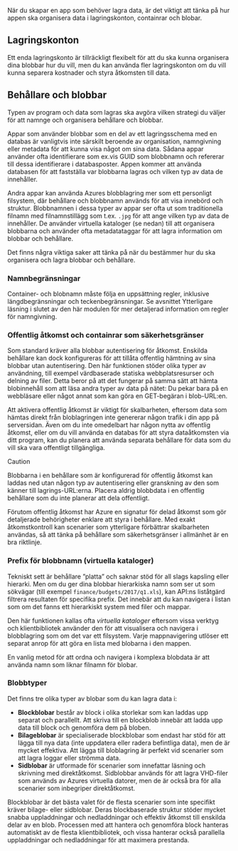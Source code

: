 När du skapar en app som behöver lagra data, är det viktigt att tänka på hur appen ska organisera data i lagringskonton, containrar och blobar.

## <a name="storage-accounts"></a>Lagringskonton

Ett enda lagringskonto är tillräckligt flexibelt för att du ska kunna organisera dina blobbar hur du vill, men du kan använda fler lagringskonton om du vill kunna separera kostnader och styra åtkomsten till data.

## <a name="containers-and-blobs"></a>Behållare och blobbar

Typen av program och data som lagras ska avgöra vilken strategi du väljer för att namnge och organisera behållare och blobbar.

Appar som använder blobbar som en del av ett lagringsschema med en databas är vanligtvis inte särskilt beroende av organisation, namngivning eller metadata för att kunna visa något om sina data. Sådana appar använder ofta identifierare som ex.vis GUID som blobbnamn och refererar till dessa identifierare i databasposter. Appen kommer att använda databasen för att fastställa var blobbarna lagras och vilken typ av data de innehåller.

Andra appar kan använda Azures blobblagring mer som ett personligt filsystem, där behållare och blobbnamn används för att visa innebörd och struktur. Blobbnamnen i dessa typer av appar ser ofta ut som traditionella filnamn med filnamnstillägg som t.ex. `.jpg` för att ange vilken typ av data de innehåller. De använder virtuella kataloger (se nedan) till att organisera blobbarna och använder ofta metadatataggar för att lagra information om blobbar och behållare.

Det finns några viktiga saker att tänka på när du bestämmer hur du ska organisera och lagra blobbar och behållare.

### <a name="naming-limitations"></a>Namnbegränsningar

Container- och blobnamn måste följa en uppsättning regler, inklusive längdbegränsningar och teckenbegränsningar. Se avsnittet Ytterligare läsning i slutet av den här modulen för mer detaljerad information om regler för namngivning.

### <a name="public-access-and-containers-as-security-boundaries"></a>Offentlig åtkomst och containrar som säkerhetsgränser

Som standard kräver alla blobbar autentisering för åtkomst. Enskilda behållare kan dock konfigureras för att tillåta offentlig hämtning av sina blobbar utan autentisering. Den här funktionen stöder olika typer av användning, till exempel värdbaserade statiska webbplatsresurser och delning av filer. Detta beror på att det fungerar på samma sätt att hämta blobinnehåll som att läsa andra typer av data på nätet: Du pekar bara på en webbläsare eller något annat som kan göra en GET-begäran i blob-URL:en.

Att aktivera offentlig åtkomst är viktigt för skalbarheten, eftersom data som hämtas direkt från bloblagringen inte genererar någon trafik i din app på serversidan. Även om du inte omedelbart har någon nytta av offentlig åtkomst, eller om du vill använda en databas för att styra dataåtkomsten via ditt program, kan du planera att använda separata behållare för data som du vill ska vara offentligt tillgängliga.

> [!CAUTION]
> Blobbarna i en behållare som är konfigurerad för offentlig åtkomst kan laddas ned utan någon typ av autentisering eller granskning av den som känner till lagrings-URL:erna. Placera aldrig blobbdata i en offentlig behållare som du inte planerar att dela offentligt.

Förutom offentlig åtkomst har Azure en signatur för delad åtkomst som gör detaljerade behörigheter enklare att styra i behållare. Med exakt åtkomstkontroll kan scenarier som ytterligare förbättrar skalbarheten användas, så att tänka på behållare som säkerhetsgränser i allmänhet är en bra riktlinje.

### <a name="blob-name-prefixes-virtual-directories"></a>Prefix för blobbnamn (virtuella kataloger)

Tekniskt sett är behållare ”platta” och saknar stöd för all slags kapsling eller hierarki. Men om du ger dina blobbar hierarkiska namn som ser ut som sökvägar (till exempel `finance/budgets/2017/q1.xls`), kan API:ns liståtgärd filtrera resultaten för specifika prefix. Det innebär att du kan navigera i listan som om det fanns ett hierarkiskt system med filer och mappar.

Den här funktionen kallas ofta *virtuella kataloger* eftersom vissa verktyg och klientbibliotek använder den för att visualisera och navigera i blobblagring som om det var ett filsystem. Varje mappnavigering utlöser ett separat anrop för att göra en lista med blobarna i den mappen.

En vanlig metod för att ordna och navigera i komplexa blobdata är att använda namn som liknar filnamn för blobar.

### <a name="blob-types"></a>Blobbtyper

Det finns tre olika typer av blobar som du kan lagra data i:

- **Blockblobar** består av block i olika storlekar som kan laddas upp separat och parallellt. Att skriva till en blockblob innebär att ladda upp data till block och genomföra dem på bloben.
- **Bilageblobar** är specialiserade blockblobar som endast har stöd för att lägga till nya data (inte uppdatera eller radera befintliga data), men de är mycket effektiva. Att lägga till bloblagring är perfekt vid scenarier som att lagra loggar eller strömma data.
- **Sidblobar** är utformade för scenarier som innefattar läsning och skrivning med direktåtkomst. Sidblobbar används för att lagra VHD-filer som används av Azures virtuella datorer, men de är också bra för alla scenarier som inbegriper direktåtkomst.

Blockblobar är det bästa valet för de flesta scenarier som inte specifikt kräver bilage- eller sidblobar. Deras blockbaserade struktur stöder mycket snabba uppladdningar och nedladdningar och effektiv åtkomst till enskilda delar av en blob. Processen med att hantera och genomföra block hanteras automatiskt av de flesta klientbibliotek, och vissa hanterar också parallella uppladdningar och nedladdningar för att maximera prestanda.